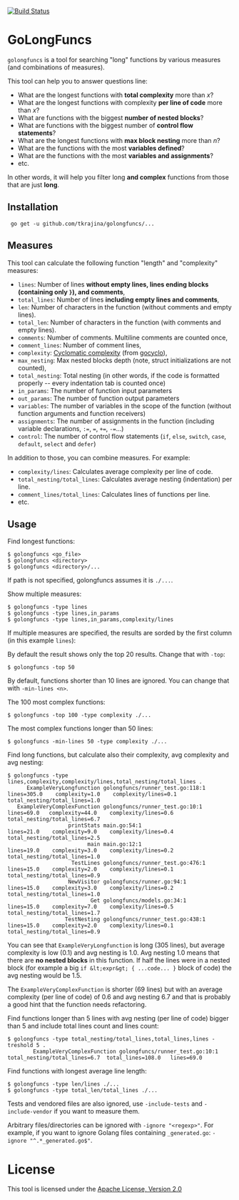 [![Build Status](https://travis-ci.org/tkrajina/golongfuncs.svg?branch=master)](https://travis-ci.org/tkrajina/golongfuncs)

# GoLongFuncs

`golongfuncs` is a tool for searching "long" functions by various measures (and combinations of measures).

This tool can help you to answer questions line:

* What are the longest functions with **total complexity** more than *x*?
* What are the longest functions with complexity **per line of code** more than *x*?
* What are functions with the biggest **number of nested blocks**?
* What are functions with the biggest number of **control flow statements**?
* What are the longest functions with **max block nesting** more than *n*?
* What are the functions with the most **variables defined**?
* What are the functions with the most **variables and assignments**?
* etc.

In other words, it will help you filter long **and complex** functions from those that are just **long**.

## Installation

     go get -u github.com/tkrajina/golongfuncs/...

## Measures

This tool can calculate the following function "length" and "complexity" measures:

* `lines`: Number of lines **without empty lines, lines ending blocks (containing only `}`), and comments**,
* `total_lines`: Number of lines **including empty lines and comments**,
* `len`: Number of characters in the function (without comments and empty lines).
* `total_len`: Number of characters in the function (with comments and empty lines).
* `comments`: Number of comments. Multiline comments are counted once,
* `comment_lines`: Number of comment lines,
* `complexity`: [Cyclomatic complexity](https://en.wikipedia.org/wiki/Cyclomatic_complexity) (from [gocyclo](https://github.com/fzipp/gocyclo)),
* `max_nesting`: Max nested blocks depth (note, struct initializations are not counted),
* `total_nesting`: Total nesting (in other words, if the code is formatted properly -- every indentation tab is counted once)
* `in_params`: The number of function input parameters
* `out_params`: The number of function output parameters
* `variables`: The number of variables in the scope of the function (without function arguments and function receivers)
* `assignments`: The number of assignments in the function (including variable declarations, `:=`, `=`, `+=`, `-=`...)
* `control`: The number of control flow statements (`if`, `else`, `switch`, `case`, `default`, `select` and `defer`)

In addition to those, you can combine measures. For example:

* `complexity/lines`: Calculates average complexity per line of code.
* `total_nesting/total_lines`: Calculates average nesting (indentation) per line.
* `comment_lines/total_lines`: Calculates lines of functions per line.
* etc.

## Usage

Find longest functions:

    $ golongfuncs <go_file>
    $ golongfuncs <directory>
    $ golongfuncs <directory>/...

If path is not specified, golongfuncs assumes it is `./...`.

Show multiple measures:

    $ golongfuncs -type lines
    $ golongfuncs -type lines,in_params
    $ golongfuncs -type lines,in_params,complexity/lines

If multiple measures are specified, the results are sorded by the first column (in this example `lines`):

By default the result shows only the top 20 results. Change that with `-top`:

    $ golongfuncs -top 50

By default, functions shorter than 10 lines are ignored. You can change that with `-min-lines <n>`.

The 100 most complex functions:

    $ golongfuncs -top 100 -type complexity ./...

The most complex functions longer than 50 lines:

    $ golongfuncs -min-lines 50 -type complexity ./...

Find long functions, but calculate also their complexity, avg complexity and avg nesting:

    $ golongfuncs -type lines,complexity,complexity/lines,total_nesting/total_lines .
          ExampleVeryLongfunction golongfuncs/runner_test.go:118:1       lines=305.0    complexity=1.0    complexity/lines=0.1    total_nesting/total_lines=1.0
       ExampleVeryComplexFunction golongfuncs/runner_test.go:10:1         lines=69.0   complexity=44.0    complexity/lines=0.6    total_nesting/total_lines=6.7
                       printStats main.go:54:1                            lines=21.0    complexity=9.0    complexity/lines=0.4    total_nesting/total_lines=2.5
                             main main.go:12:1                            lines=19.0    complexity=3.0    complexity/lines=0.2    total_nesting/total_lines=1.0
                        TestLines golongfuncs/runner_test.go:476:1        lines=15.0    complexity=2.0    complexity/lines=0.1    total_nesting/total_lines=0.9
                       NewVisitor golongfuncs/runner.go:94:1              lines=15.0    complexity=3.0    complexity/lines=0.2    total_nesting/total_lines=1.0
                              Get golongfuncs/models.go:34:1              lines=15.0    complexity=7.0    complexity/lines=0.5    total_nesting/total_lines=1.7
                      TestNesting golongfuncs/runner_test.go:438:1        lines=15.0    complexity=2.0    complexity/lines=0.1    total_nesting/total_lines=0.9

You can see that `ExampleVeryLongfunction` is long (305 lines), but average complexity is low (0.1) and avg nesting is 1.0.
Avg nesting 1.0 means that there are **no nested blocks** in this function. If half the lines were in a nested block (for example a big `if &lt;expr&gt; { ...code... }` block of code) the avg nesting would be 1.5.

The `ExampleVeryComplexFunction` is shorter (69 lines) but with an average complexity (per line of code) of 0.6 and avg nesting 6.7 and that is probably a good hint that the function needs refactoring.

Find functions longer than 5 lines with avg nesting (per line of code) bigger than 5 and include total lines count and lines count:

    $ golongfuncs -type total_nesting/total_lines,total_lines,lines -treshold 5 .
            ExampleVeryComplexFunction golongfuncs/runner_test.go:10:1             total_nesting/total_lines=6.7  total_lines=108.0   lines=69.0

Find functions with longest average line length:

    $ golongfuncs -type len/lines ./...
    $ golongfuncs -type total_len/total_lines ./...

Tests and vendored files are also ignored, use `-include-tests` and `-include-vendor` if you want to measure them.

Arbitrary files/directories can be ignored with `-ignore "<regexp>"`. For example, if you want to ignore Golang files containing `_generated.go`: `-ignore "^.*_generated.go$"`.

# License

This tool is licensed under the [Apache License, Version 2.0](http://www.apache.org/licenses/LICENSE-2.0)
